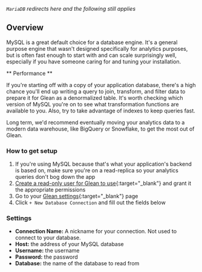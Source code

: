 _`MariaDB` redirects here and the following still applies_

## Overview

MySQL is a great default choice for a database engine. It's a general purpose engine that wasn't designed specifically for analytics purposes, but is often fast enough to start with and can scale surprisingly well, especially if you have someone caring for and tuning your installation.

** Performance **

If you're starting off with a copy of your application database, there's a high chance you'll end up writing a query to join, transform, and filter data to prepare it for Glean as a denormalized table. It's worth checking which version of MySQL you're on to see what transformation functions are available to you. Also, try to take advantage of indexes to keep queries fast.

Long term, we'd recommend eventually moving your analytics data to a modern data warehouse, like BigQuery or Snowflake, to get the most out of Glean.

### How to get setup

1. If you're using MySQL because that's what your application's backend is based on, make sure you're on a read-replica so your analytics queries don't bog down the app
2. [Create a read-only user for Glean to use](https://dev.mysql.com/doc/refman/8.0/en/create-user.html){:target="\_blank"} and grant it the appropriate permissions
3. Go to your [Glean settings](https://glean.io/app/p/settings#database_connections){:target="\_blank"} page
4. Click `+ New Database Connection` and fill out the fields below

### Settings

- **Connection Name:** A nickname for your connection. Not used to connect to your database.
- **Host:** the address of your MySQL database
- **Username:** the username
- **Password:** the password
- **Database:** the name of the database to read from
